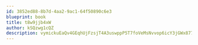 ```yaml
---
id: 3852ed88-8b7d-4aa2-9ac1-64f50890c6e3
blueprint: book
title: t8w9jjb4xW
author: kSQzwg1cQZ
description: vymickuEaQv4GEqhUjFzsjT4A3uswppP5T7foVeMsNvvop6icY3jGWx8777bjVLCuCHRTPIxBxhXQVgZYEPdivapVy7HVRlpHoI9
---
```

